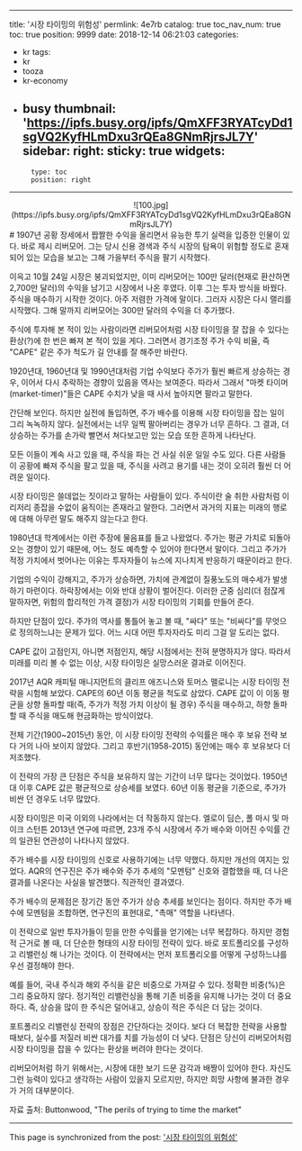 
---
title: '시장 타이밍의 위험성'
permlink: 4e7rb
catalog: true
toc_nav_num: true
toc: true
position: 9999
date: 2018-12-14 06:21:03
categories:
- kr
tags:
- kr
- tooza
- kr-economy
- busy
thumbnail: 'https://ipfs.busy.org/ipfs/QmXFF3RYATcyDd1sgVQ2KyfHLmDxu3rQEa8GNmRjrsJL7Y'
sidebar:
    right:
        sticky: true
widgets:
    -
        type: toc
        position: right
---


<center>
![100.jpg](https://ipfs.busy.org/ipfs/QmXFF3RYATcyDd1sgVQ2KyfHLmDxu3rQEa8GNmRjrsJL7Y)
</center>
#  
1907년 공황 장세에서 짭짤한 수익을 올리면서 유능한 투기 실력을 입증한 인물이 있다. 바로 제시 리버모어. 그는 당시 신용 경색과 주식 시장의 탐욕이 위험할 정도로 혼재되어 있는 모습을 보고는 그해 가을부터 주식을 팔기 시작했다. 
  
이윽고 10월 24일 시장은 붕괴되었지만, 이미 리버모어는 100만 달러(현재로 환산하면 2,700만 달러)의 수익을 남기고 시장에서 나온 후였다. 이후 그는 투자 방식을 바꿨다. 주식을 매수하기 시작한 것이다. 아주 저렴한 가격에 말이다. 그러자 시장은 다시 랠리를 시작했다. 그해 말까지 리버모어는 300만 달러의 수익을 더 추가했다.
  
주식에 투자해 본 적이 있는 사람이라면 리버모어처럼 시장 타이밍을 잘 잡을 수 있다는 환상(?)에 한 번은 빠져 본 적이 있을 게다. 그러면서 경기조정 주가 수익 비율, 즉 "CAPE" 같은 주가 척도가 길 안내를 잘 해주만 바란다. 
  
1920년대, 1960년대 및 1990년대처럼 기업 수익보다 주가가 훨씬 빠르게 상승하는 경우, 이어서 다시 추락하는 경향이 있음을 역사는 보여준다. 따라서 그래서 "마켓 타이머(market-timer)"들은 CAPE 수치가 낮을 때 사서 높아지면 팔라고 말한다.
  
간단해 보인다. 하지만 실전에 돌입하면, 주가 배수를 이용해 시장 타이밍을 잡는 일이 그리 녹녹하지 않다. 실전에서는 너무 일찍 팔아버리는 경우가 너무 흔하다. 그 결과, 더 상승하는 주가를 손가락 빨면서 쳐다보고만 있는 모습 또한 흔하게 나타난다.
  
모든 이들이 계속 사고 있을 때, 주식을 파는 건 사실 쉬운 일일 수도 있다. 다른 사람들이 공황에 빠져 주식을 팔고 있을 때, 주식을 사려고 용기를 내는 것이 오히려 훨씬 더 어려운 일이다. 
  
시장 타이밍은 쓸데없는 짓이라고 말하는 사람들이 있다. 주식이란 술 취한 사람처럼 이리저리 종잡을 수없이 움직이는 존재라고 말한다. 그러면서 과거의 지표는 미래의 행로에 대해 아무런 말도 해주지 않는다고 한다.
  
1980년대 학계에서는 이런 주장에 물음표를 들고 나왔었다. 주가는 평균 가치로 되돌아오는 경향이 있기 때문에, 어느 정도 예측할 수 있어야 한다면서 말이다. 그리고 주가가 적정 가치에서 벗어나는 이유는 투자자들이 뉴스에 지나치게 반응하기 때문이라고 한다. 
  
기업의 수익이 강해지고, 주가가 상승하면, 가치에 관계없이 질풍노도의 매수세가 발생하기 마련이다. 하락장에서는 이와 반대 상황이 벌어진다. 이러한 군중 심리(더 점잖게 말하자면, 위험의 합리적인 가격 결정)가 시장 타이밍의 기회를 만들어 준다.
  
하지만 단점이 있다. 주가의 역사를 통틀어 놓고 볼 때, "싸다" 또는 "비싸다"를 무엇으로 정의하느냐는 문제가 있다. 어느 시대 어떤 투자자라도 미리 그걸 알 도리는 없다. 
  
CAPE 값이 고점인지, 아니면 저점인지, 해당 시점에서는 전혀 분명하지가 않다. 따라서 미래를 미리 볼 수 없는 이상, 시장 타이밍은 실망스러운 결과로 이어진다.
  
2017년 AQR 캐피털 매니지먼트의 클리프 애즈니스와 토머스 맬로니는 시장 타이밍 전략을 시험해 보았다. CAPE의 60년 이동 평균을 척도로 삼았다. CAPE 값이 이 이동 평균을 상향 돌파할 때(즉, 주가가 적정 가치 이상이 될 경우) 주식을 매수하고, 하향 돌파할 때 주식을 매도해 현금화하는 방식이었다.
  
전체 기간(1900~2015년) 동안, 이 시장 타이밍 전략의 수익률은 매수 후 보유 전략 보다 거의 나아 보이지 않았다. 그리고 후반기(1958-2015) 동안에는 매수 후 보유보다 더 저조했다. 
  
이 전략의 가장 큰 단점은 주식을 보유하지 않는 기간이 너무 많다는 것이었다. 1950년대 이후 CAPE 값은 평균적으로 상승세를 보였다. 60년 이동 평균을 기준으로, 주가가 비싼 던 경우도 너무 많았다. 
  
시장 타이밍은 미국 이외의 나라에서는 더 작동하지 않는다. 엘로이 딤슨, 폴 마시 및 마이크 스턴튼 2013년 연구에 따르면, 23개 주식 시장에서 주가 배수와 이어진 수익률 간의 일관된 연관성이 나타나지 않았다. 
  
주가 배수를 시장 타이밍의 신호로 사용하기에는 너무 약했다. 하지만 개선의 여지는 있었다. AQR의 연구진은 주가 배수와 주가 추세의 "모멘텀" 신호와 결합했을 때, 더 나은 결과를 나온다는 사실을 발견했다. 직관적인 결과였다.
  
주가 배수의 문제점은 장기간 동안 주가가 상승 추세를 보인다는 점이다. 하지만 주가 배수에 모멘텀을 조합하면, 연구진의 표현대로, "촉매" 역할을 나타낸다.
  
이 전략으로 일반 투자가들이 믿을 만한 수익률을 얻기에는 너무 복잡하다. 하지만 경험적 근거로 볼 때, 더 단순한 형태의 시장 타이밍 전략이 있다. 바로 포트폴리오를 구성하고 리밸런싱 해 나가는 것이다. 이 전략에서는 먼저 포트폴리오를 어떻게 구성하느냐를 우선 결정해야 한다.
  
예를 들어, 국내 주식과 해외 주식을 같은 비중으로 가져갈 수 있다. 정확한 비중(%)은 그리 중요하지 않다. 정기적인 리밸런싱을 통해 기존 비중을 유지해 나가는 것이 더 중요하다. 즉, 상승을 많이 한 주식은 덜어내고, 상승이 적은 주식은 더 담는 것이다. 
  
포트폴리오 리밸런싱 전략의 장점은 간단하다는 것이다. 보다 더 복잡한 전략을 사용할 때보다, 실수를 저질러 비싼 대가를 치를 가능성이 더 낮다. 단점은 당신이 리버모어처럼 시장 타이밍을 잡을 수 있다는 환상을 버려야 한다는 것이다. 
  
리버모어처럼 하기 위해서는, 시장에 대한 보기 드문 감각과 배짱이 있어야 한다. 자신도 그런 능력이 있다고 생각하는 사람이 있을지 모르지만, 하지만 희망 사항에 불과한 경우가 거의 대부분이다.
  
자료 출처: Buttonwood, "The perils of trying to time the market"

- - -

This page is synchronized from the post: ['시장 타이밍의 위험성'](https://steemit.com/@pius.pius/4e7rb)
